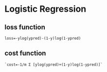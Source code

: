 # Logistic Regression

## loss function
  `loss=-ylog(ypred)-(1-y)log(1-ypred)`


## cost function 
    `cost=-1/m Σ [ylog(ypred)+(1-y)log(1-ypred)]`
    
    
